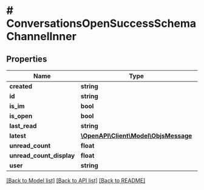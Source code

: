 # # ConversationsOpenSuccessSchemaChannelInner

## Properties

Name | Type | Description | Notes
------------ | ------------- | ------------- | -------------
**created** | **string** |  | [optional]
**id** | **string** |  |
**is_im** | **bool** |  | [optional]
**is_open** | **bool** |  | [optional]
**last_read** | **string** |  | [optional]
**latest** | [**\OpenAPI\Client\Model\ObjsMessage**](ObjsMessage.md) |  | [optional]
**unread_count** | **float** |  | [optional]
**unread_count_display** | **float** |  | [optional]
**user** | **string** |  | [optional]

[[Back to Model list]](../../README.md#models) [[Back to API list]](../../README.md#endpoints) [[Back to README]](../../README.md)

